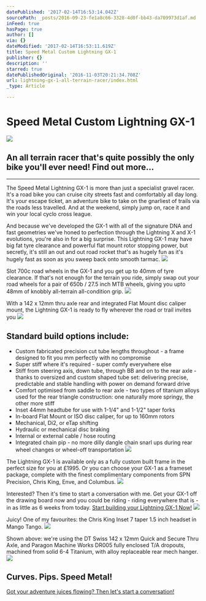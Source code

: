 ```yaml
---
datePublished: '2017-02-14T16:53:14.042Z'
sourcePath: _posts/2016-09-23-fe1a8c66-3328-4d0f-bb43-da709973d1af.md
inFeed: true
hasPage: true
author: []
via: {}
dateModified: '2017-02-14T16:53:11.619Z'
title: Speed Metal Custom Lightning GX-1
publisher: {}
description: ''
starred: true
datePublishedOriginal: '2016-11-03T20:21:34.708Z'
url: lightning-gx-1-all-terrain-racer/index.html
_type: Article

---
```

# Speed Metal Custom Lightning GX-1
![](https://the-grid-user-content.s3-us-west-2.amazonaws.com/853ab024-5fbf-4d94-9991-7573617754b0.jpg)

## An all terrain racer that's quite possibly the only bike you'll ever need! Find out more...

---

The Speed Metal Lightning GX-1 is more than just a specialist gravel racer. It's a road bike you can cruise city streets fast and comfortably all day long. It's your escape ticket, an adventure bike to take on the gnarliest of trails via the roads less travelled. And at the weekend, simply jump on, race it and win your local cyclo cross league. 

And because we've developed the GX-1 with all of the signature DNA and fast geometries we've honed to perfection through the Lightning X and X-1 evolutions, you're also in for a big surprise. This Lightning GX-1 may have big fat tyre clearance and powerful flat mount rotor stopping power, but secretly, it's still an out and out road rocket that's as hugely fun as it's hugely fast as soon as you sweep back onto smooth tarmac.
![](https://the-grid-user-content.s3-us-west-2.amazonaws.com/e4854e3d-3344-473c-a703-c99b4a1aba30.jpg)

Slot 700c road wheels in the GX-1 and you get up to 40mm of tyre clearance. If that's not enough for the terrain you ride, simply swap out your road wheels for a pair of 650b / 27.5 inch MTB wheels, giving you upto 48mm of knobbly all-terrain all-condition grip.
![](https://the-grid-user-content.s3-us-west-2.amazonaws.com/8e380877-dcf2-4aac-871c-804e43f6ba00.jpg)

With a 142 x 12mm thru axle rear and integrated Flat Mount disc caliper mount, the Lightning GX-1 is ready to fly wherever the road or trail invites you
![](https://the-grid-user-content.s3-us-west-2.amazonaws.com/6724f0f1-f4c5-49aa-9e12-39b825d4bd60.jpg)

## Standard build options include:

* Custom fabricated precision cut tube lengths throughout - a frame designed to fit you mm perfectly with no compromise
* Super stiff where it's required - super comfy everywhere else
* Stiff from steering axis, down tube, through BB and on to the rear axle - thanks to oversized and custom shaped tube set: delivering precise, predictable and stable handling with power on demand forward drive
* Comfort optimised from saddle to rear axle - two types of titanium alloys used for the rear triangle construction: one naturally more springy, the other more stiff
* Inset 44mm headtube for use with 1-1/4" and 1-1/2" taper forks
* In-board Flat Mount or ISO disc caliper, for up to 160mm rotors
* Mechanical, Di2, or eTap shifting
* Hydraulic or mechanical disc braking
* Internal or external cable / hose routing
* Integrated chain pip - no more dilly dangle chain snarl ups during rear wheel changes or wheel-off transportation
![](https://the-grid-user-content.s3-us-west-2.amazonaws.com/ce35b6f6-7ee5-4c19-8103-fe59b687ce16.jpg)

The Lightning GX-1 is available only as a fully custom built frame in the perfect size for you at £1995\. Or you can choose your GX-1 as a frameset package, complete with the finest complimentary components from SPN Precision, Chris King, Enve, and Columbus.
![](https://the-grid-user-content.s3-us-west-2.amazonaws.com/e0b55e91-792e-457a-9d2e-973cc01bbcdc.jpg)

Interested? Then it's time to start a conversation with me. Get your GX-1 off the drawing board now and you could be riding - riding everywhere that is - in as little as 6 weeks from today.
[Start building your Lightning GX-1 Now!][0]
![](https://the-grid-user-content.s3-us-west-2.amazonaws.com/b57f40df-985d-4b8e-b704-c6f4606e4c80.jpg)

Juicy! One of my favourites: the Chris King Inset 7 taper 1.5 inch headset in Mango Tango.
![](https://s3-us-west-2.amazonaws.com/the-grid-img/p/8ac424be7f05149e8b0b2724371e92e3c8c7c972.jpg)

Shown above: we're using the DT Swiss 142 x 12mm Quick and Secure Thru Axle, and Paragon Machine Works DR005 fully enclosed T/A dropouts, machined from solid 6-4 Titanium, with alloy replaceable rear mech hanger.
![](https://the-grid-user-content.s3-us-west-2.amazonaws.com/75a65119-e391-4ec9-a234-10075cdfb3ea.jpg)

## Curves. Pips. Speed Metal!
[Got your adventure juices flowing? Then let's start a conversation!][0]

[0]: http://ridefullgas.com/custom-titanium/